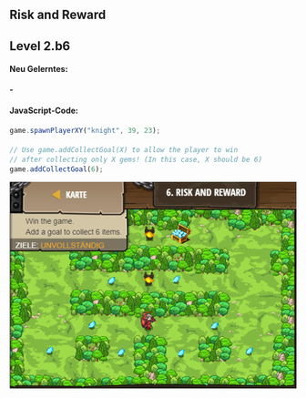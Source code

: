 ## **Risk and Reward**
## Level 2.b6

#### Neu Gelerntes:
<b>-</b>

[comment]: <> (Was wurde gelernt und wie funktioniert die Technik?)

#### JavaScript-Code:
```js
game.spawnPlayerXY("knight", 39, 23);

// Use game.addCollectGoal(X) to allow the player to win
// after collecting only X gems! (In this case, X should be 6)
game.addCollectGoal(6);
```
![image](lvl2_b6.png)